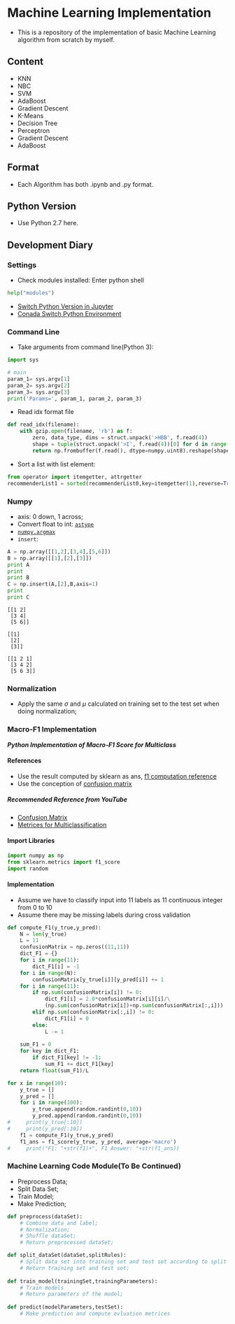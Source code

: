 <script src='https://cdnjs.cloudflare.com/ajax/libs/mathjax/2.7.5/latest.js?config=TeX-MML-AM_CHTML' async></script>
# Machine Learning Implementation
- This is a repository of the implementation of basic Machine Learning algorithm from scratch by myself.

## Content
- KNN
- NBC
- SVM
- AdaBoost
- Gradient Descent
- K-Means
- Decision Tree
- Perceptron
- Gradient Descent
- AdaBoost

## Format
- Each Algorithm has both .ipynb and .py format.

## Python Version
- Use Python 2.7 here. 

## Development Diary

### Settings 
- Check modules installed: Enter python shell

```python
help("modules")
```
- [Switch Python Version in Jupyter](https://ipython.readthedocs.io/en/latest/install/kernel_install.html)
- [Conada Switch Python Environment](https://conda.io/docs/user-guide/tasks/manage-environments.html?highlight=environment)

### Command Line
- Take arguments from command line(Python 3):

```python
import sys

# main
param_1= sys.argv[1] 
param_2= sys.argv[2] 
param_3= sys.argv[3]  
print('Params=', param_1, param_2, param_3)
```
- Read idx format file

```python
def read_idx(filename):
    with gzip.open(filename, 'rb') as f:
        zero, data_type, dims = struct.unpack('>HBB', f.read(4))
        shape = tuple(struct.unpack('>I', f.read(4))[0] for d in range(dims))
        return np.frombuffer(f.read(), dtype=numpy.uint8).reshape(shape)


```

- Sort a list with list element:

```python
from operator import itemgetter, attrgetter
recommenderList1 = sorted(recommenderList0,key=itemgetter(1),reverse=True)
```

### Numpy
- axis: 0 down, 1 across;
- Convert float to int: [```astype```](https://docs.scipy.org/doc/numpy/reference/generated/numpy.ndarray.astype.html)
- [```numpy.argmax```](https://docs.scipy.org/doc/numpy/reference/generated/numpy.argmax.html)
- ```insert```:

```python
A = np.array([[1,2],[3,4],[5,6]])
B = np.array([[1],[2],[3]])
print A
print
print B
C = np.insert(A,[2],B,axis=1)
print
print C
```
```
[[1 2]
 [3 4]
 [5 6]]

[[1]
 [2]
 [3]]

[[1 2 1]
 [3 4 2]
 [5 6 3]]
```
### Normalization

- Apply the same $\sigma$ and $\mu$ calculated on training set to the test set when doing normalization; 

### Macro-F1 Implementation
***Python Implementation of Macro-F1 Score for Multiclass***

#### References
- Use the result computed by sklearn as ans, [f1 computation reference](http://scikit-learn.org/stable/modules/generated/sklearn.metrics.f1_score.html)
- Use the conception of [confusion matrix](https://en.wikipedia.org/wiki/Confusion_matrix)

##### Recommended Reference from YouTube
- [Confusion Matrix](https://www.youtube.com/watch?v=t3H0xKjdaJ0&list=PLlmEZCU0l6maux5LkhtKBnpwkmR94WVk9&index=2)
- [Metrices for Multiclassification](https://www.youtube.com/watch?v=HBi-P5j0Kec&list=PLlmEZCU0l6maux5LkhtKBnpwkmR94WVk9&index=3)

#### Import Libraries
```python
import numpy as np
from sklearn.metrics import f1_score
import random
```
#### Implementation
- Assume we have to classify input into 11 labels as 11 continuous integer from 0 to 10
- Assume there may be missing labels during cross validation

```python
def compute_F1(y_true,y_pred):
    N = len(y_true)
    L = 11
    confusionMatrix = np.zeros((11,11))
    dict_F1 = {}
    for i in range(11):
        dict_F1[i] = -1 
    for i in range(N):
        confusionMatrix[y_true[i]][y_pred[i]] += 1
    for i in range(11):
        if np.sum(confusionMatrix[i]) != 0:
            dict_F1[i] = 2.0*confusionMatrix[i][i]/\
            (np.sum(confusionMatrix[i])+np.sum(confusionMatrix[:,i]))
        elif np.sum(confusionMatrix[:,i]) != 0:
            dict_F1[i] = 0
        else:
            L -= 1
            
    sum_F1 = 0
    for key in dict_F1:
        if dict_F1[key] != -1:
            sum_F1 += dict_F1[key]
    return float(sum_F1)/L
```

```python
for x in range(10):
    y_true = []
    y_pred = []
    for i in range(100):
        y_true.append(random.randint(0,10))
        y_pred.append(random.randint(0,10))
#     print(y_true[:10])
#     print(y_pred[:10])
    f1 = compute_F1(y_true,y_pred)
    f1_ans = f1_score(y_true, y_pred, average='macro')    
#     print("F1: "+str(f1)+", F1 Answer: "+str(f1_ans))
```
###  Machine Learning Code Module(To Be Continued)
- Preprocess Data;
- Split Data Set;
- Train Model;
- Make Prediction;

```python
def preprocess(dataSet):
	# Combine data and label;
	# Normalization;
	# Shuffle dataSet;
	# Return preprocessed dataSet;

def split_dataSet(dataSet,splitRules):
	# Split data set into training set and test set according to split rules;
	# Return training set and test set;
	
def train_model(trainingSet,trainingParameters):
	# Train models
 	# Return parameters of the model;
 	
def predict(modelParameters,testSet):
	# Make prediction and compute evluation metrices

```

